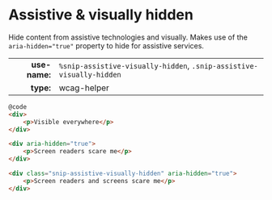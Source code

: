 # Assistive & visually hidden

Hide content from assistive technologies and visually.
Makes use of the `aria-hidden="true"` property to hide for assistive services.

|  |  |
| ---: | --- |
| **use-name:** | `%snip-assistive-visually-hidden`, `.snip-assistive-visually-hidden` |
| **type:** | wcag-helper |

```html
@code
<div>
    <p>Visible everywhere</p>
</div>

<div aria-hidden="true">
    <p>Screen readers scare me</p>
</div>

<div class="snip-assistive-visually-hidden" aria-hidden="true">
    <p>Screen readers and screens scare me</p>
</div>
```
